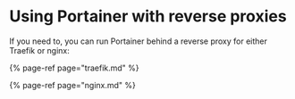 # Using Portainer with reverse proxies

If you need to, you can run Portainer behind a reverse proxy for either Traefik or nginx:

{% page-ref page="traefik.md" %}

{% page-ref page="nginx.md" %}



